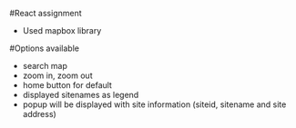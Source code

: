 #React assignment
- Used mapbox library

#Options available
- search map
- zoom in, zoom out
- home button for default
- displayed sitenames as legend
- popup will be displayed with site information (siteid, sitename and site address)

